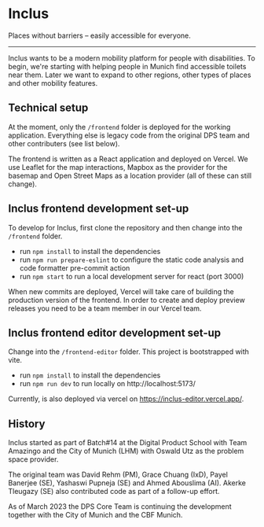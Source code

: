# Inclus

Places without barriers – easily accessible for everyone.

<hr></hr>

Inclus wants to be a modern mobility platform for people with disabilities. To begin, we're starting with helping people in Munich find accessible toilets near them. Later we want to expand to other regions, other types of places and other mobility features.

## Technical setup

At the moment, only the `/frontend` folder is deployed for the working application. Everything else is legacy code from the original DPS team and other contributers (see list below).

The frontend is written as a React application and deployed on Vercel. We use Leaflet for the map interactions, Mapbox as the provider for the basemap and Open Street Maps as a location provider (all of these can still change).

## Inclus frontend development set-up

To develop for Inclus, first clone the repository and then change into the `/frontend` folder.

- run `npm install` to install the dependencies
- run `npm run prepare-eslint` to configure the static code analysis and code formatter pre-commit action
- run `npm start` to run a local development server for react (port 3000)

When new commits are deployed, Vercel will take care of building the production version of the frontend. In order to create and deploy preview releases you need to be a team member in our Vercel team.

## Inclus frontend editor development set-up

Change into the `/frontend-editor` folder. This project is bootstrapped with vite. 

- run `npm install` to install the dependencies
- run `npm run dev` to run locally on http://localhost:5173/

Currently, is also deployed via vercel on https://inclus-editor.vercel.app/.

## History

Inclus started as part of Batch#14 at the Digital Product School with Team Amazingo and the City of Munich (LHM) with Oswald Utz as the problem space provider.

The original team was David Rehm (PM), Grace Chuang (IxD), Payel Banerjee (SE), Yashaswi Pupneja (SE) and Ahmed Abouslima (AI). Akerke Tleugazy (SE) also contributed code as part of a follow-up effort.

As of March 2023 the DPS Core Team is continuing the development together with the City of Munich and the CBF Munich.